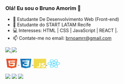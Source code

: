 ### Olá! Eu sou o Bruno Amorim 👋

- 📖 Estudante De Desenvolvimento Web (Front-end)
- 🌱 Estudante do START LATAM Recife
- 💻 Interesses:  HTML | CSS | JavaScript | REACT |.
- 📫 Contate-me no email: brnoamrr@gmail.com 

<div>
  <a href="https://github.com/brnoam">
  <img height="180em" src="https://github-readme-stats.vercel.app/api?username=brnoam&show_icons=true&theme=algolia&include_all_commits=true&count_private=true"/>
  <img height="180em" src="https://github-readme-stats.vercel.app/api/top-langs/?username=brnoam&layout=compact&langs_count=7&theme=algolia"/>
</div>
 
  <div style="display: inline_block"><br>
   <img align="center" alt="Bruno-HTML" height="30" width="40" src="https://raw.githubusercontent.com/devicons/devicon/master/icons/html5/html5-original.svg"> 
   <img align="center" alt="Bruno-CSS" height="30" width="40" src="https://raw.githubusercontent.com/devicons/devicon/master/icons/css3/css3-original.svg">
   <img align="center" alt="Bruno-Js" height="30" width="40" src="https://raw.githubusercontent.com/devicons/devicon/master/icons/javascript/javascript-plain.svg">
   <img align="center" alt="Bruno-React" height="30" width="40" src="https://raw.githubusercontent.com/devicons/devicon/master/icons/react/react-original.svg">
   </div>
   <br>
 
  <div> 
     <a href="https://www.instagram.com/brnoam/" target="_blank"><img src="https://img.shields.io/badge/-Instagram-%23E4405F?style=for-the-badge&logo=instagram&logoColor=white" target="_blank"></a> 
    <a href="https://www.linkedin.com/in/bruno-amorim-27660b214/" target="_blank"><img src="https://img.shields.io/badge/-LinkedIn-%230077B5?style=for-the-badge&logo=linkedin&logoColor=white" target="_blank"></a> 
    <a href = "mailto:brnoamrr@gmail.com"><img src="https://img.shields.io/badge/-Gmail-%23333?style=for-the-badge&logo=gmail&logoColor=white" target="_blank"></a>
     </div> 
  
  
